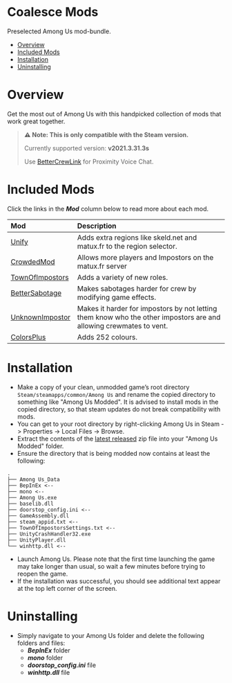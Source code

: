 # Coalesce Mods

Preselected Among Us mod-bundle.

* [Overview](#Overview)
* [Included Mods](#Included-Mods)
* [Installation](#Installation)
* [Uninstalling](#Uninstalling)

# Overview

Get the most out of Among Us with this handpicked collection of
mods that work great together.

>**⚠ Note: This is only compatible with the Steam version.**
>
>Currently supported version: **v2021.3.31.3s**
>
>Use [BetterCrewLink](https://github.com/OhMyGuus/BetterCrewLink) for Proximity Voice Chat.

# Included Mods

Click the links in the ***Mod*** column below to read more about each mod.

|Mod                                                           |Description          |
|:-------------------------------------------------------------|:--------------------|
|[Unify](https://github.com/MoltenMods/Unify)|Adds extra regions like skeld.net and matux.fr to the region selector.|
|[CrowdedMod](https://github.com/MatuxGG/CrowdedMod)|Allows more players and Impostors on the matux.fr server|
|[TownOfImpostors](https://github.com/AJMix/TownOfImpostors)|Adds a variety of new roles.|
|[BetterSabotage](https://github.com/Pandraghon/BetterSabotage)| Makes sabotages harder for crew by modifying game effects.|
|[UnknownImpostor](https://github.com/Pandraghon/UnknownImpostor)|Makes it harder for impostors by not letting them know who the other impostors are and allowing crewmates to vent.|
|[ColorsPlus](https://www.curseforge.com/among-us/all-mods/colorsplus)|Adds 252 colours.|

# Installation

- Make a copy of your clean, unmodded game’s root directory `Steam/steamapps/common/Among Us` and rename the copied directory to something like "Among Us Modded". It is advised to install mods in the copied directory, so that steam updates do not break compatibility with mods.
- You can get to your root directory by right-clicking Among Us in Steam -> Properties -> Local Files -> Browse.
- Extract the contents of the [latest released](https://github.com/string-theorist/coalesce/releases) zip file into your "Among Us Modded" folder.
- Ensure the directory that is being modded now contains at least the following:
```
.
├── Among Us_Data
├── BepInEx <--
├── mono <--
├── Among Us.exe
├── baselib.dll
├── doorstop_config.ini <--
├── GameAssembly.dll
├── steam_appid.txt <--
├── TownOfImpostorsSettings.txt <--
├── UnityCrashHandler32.exe
├── UnityPlayer.dll
└── winhttp.dll <--
```
- Launch Among Us. Please note that the first time launching the game may take longer than usual, so wait a few minutes before trying to reopen the game.
- If the installation was successful, you should see additional text appear at the top left corner of the screen.

# Uninstalling

- Simply navigate to your Among Us folder and delete the following folders and files:
  - ***BepInEx*** folder
  - ***mono*** folder
  - ***doorstop_config.ini*** file
  - ***winhttp.dll*** file
